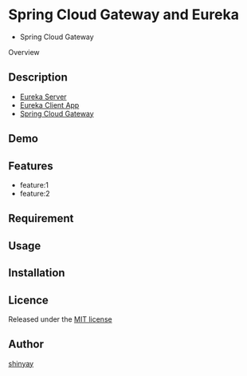 # Spring Cloud Gateway and Eureka
- Spring Cloud Gateway

Overview

## Description
- [Eureka Server](https://github.com/shinyay/spring-cloud-eureka-getting-started)
- [Eureka Client App](https://github.com/shinyay/spring-cloud-eureka-client-getting-started)
- [Spring Cloud Gateway](https://github.com/shinyay/spring-cloud-eureka-gateway-getting-started)

## Demo

## Features

- feature:1
- feature:2

## Requirement

## Usage

## Installation

## Licence

Released under the [MIT license](https://gist.githubusercontent.com/shinyay/56e54ee4c0e22db8211e05e70a63247e/raw/34c6fdd50d54aa8e23560c296424aeb61599aa71/LICENSE)

## Author

[shinyay](https://github.com/shinyay)
